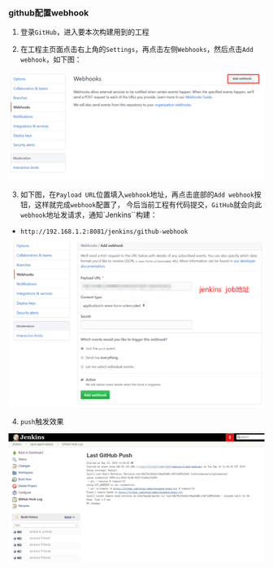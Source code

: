 ### github配置webhook

1. 登录`GitHub`，进入要本次构建用到的工程

2. 在工程主页面点击右上角的`Settings`，再点击左侧`Webhooks`，然后点击`Add webhook`，如下图：

![](./images/jenkins-add-webhook.png)

3. 如下图，在`Payload URL`位置填入`webhook`地址，再点击底部的`Add webhook`按钮，这样就完成`webhook`配置了， 
今后当前工程有代码提交，`GitHub`就会向此`webhook`地址发请求，通知`Jenkins``构建：

- `http://192.168.1.2:8081/jenkins/github-webhook`

![](./images/jenkins-github-generate-hook.png)

4. `push`触发效果

![](./images/jenkins-github-webhook-achive.png)